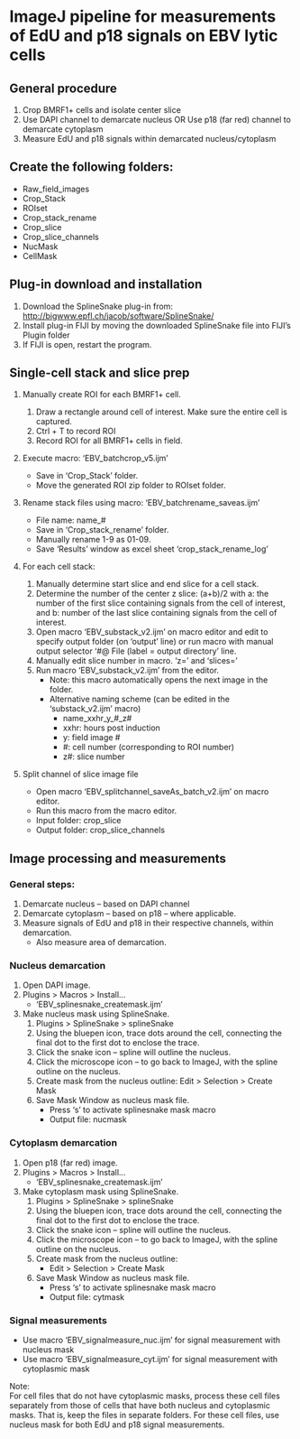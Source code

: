 # ImageJ pipeline for measurements of EdU and p18 signals on EBV lytic cells

## General procedure
1. Crop BMRF1+ cells and isolate center slice
2. Use DAPI channel to demarcate nucleus
OR
Use p18 (far red) channel to demarcate cytoplasm
3. Measure EdU and p18 signals within demarcated nucleus/cytoplasm

## Create the following folders:
* Raw_field_images
* Crop_Stack
* ROIset
* Crop_stack_rename
* Crop_slice
* Crop_slice_channels
* NucMask
* CellMask

## Plug-in download and installation
1. Download the SplineSnake plug-in from: http://bigwww.epfl.ch/jacob/software/SplineSnake/
2. Install plug-in FIJI by moving the downloaded SplineSnake file into FIJI’s Plugin folder
3. If FIJI is open, restart the program.

## Single-cell stack and slice prep
1. Manually create ROI for each BMRF1+ cell.
    1. Draw a rectangle around cell of interest. Make sure the entire cell is captured.
    2. Ctrl + T to record ROI
    3. Record ROI for all BMRF1+ cells in field.
2. Execute macro: ‘EBV_batchcrop_v5.ijm’
    * Save in ‘Crop_Stack’ folder.
    * Move the generated ROI zip folder to ROIset folder.
3. Rename stack files using macro: ‘EBV_batchrename_saveas.ijm’
    * File name: name_#
    * Save in ‘Crop_stack_rename’ folder.
    * Manually rename 1-9 as 01-09.
    * Save ‘Results’ window as excel sheet ‘crop_stack_rename_log’
4. For each cell stack:
    1. Manually determine start slice and end slice for a cell stack.
    2. Determine the number of the center z slice:
(a+b)/2
with a: the number of the first slice containing signals from the cell of interest, and b: number of the last slice containing signals from the cell of interest.
    3. Open macro ‘EBV_substack_v2.ijm’ on macro editor and edit to specify output folder (on ‘output’ line) or run macro with manual output selector ‘#@ File (label = output directory’ line.
    4. Manually edit slice number in macro. ‘z=’ and ‘slices=’
    5. Run macro ‘EBV_substack_v2.ijm’ from the editor.
        * Note: this macro automatically opens the next image in the folder.
        * Alternative naming scheme (can be edited in the ‘substack_v2.ijm’ macro)
            * name_xxhr_y_#_z#
            * xxhr: hours post induction
            * y: field image #
            * \#: cell number (corresponding to ROI number)
            * z#: slice number

5. Split channel of slice image file
    * Open macro ‘EBV_splitchannel_saveAs_batch_v2.ijm’ on macro editor.
    * Run this macro from the macro editor.
    * Input folder: crop_slice
    * Output folder: crop_slice_channels

## Image processing and measurements
### General steps:
1. Demarcate nucleus – based on DAPI channel
2. Demarcate cytoplasm – based on p18 – where applicable.
3. Measure signals of EdU and p18 in their respective channels, within demarcation.
    * Also measure area of demarcation.

### Nucleus demarcation
1. Open DAPI image.
2. Plugins > Macros > Install…
    * ‘EBV_splinesnake_createmask.ijm’
3. Make nucleus mask using SplineSnake.
    1. Plugins > SplineSnake > splineSnake
    2. Using the bluepen icon, trace dots around the cell, connecting the final dot to the first dot to enclose the trace.
    3. Click the snake icon – spline will outline the nucleus.
    4. Click the microscope icon – to go back to ImageJ, with the spline outline on the nucleus.
    5. Create mask from the nucleus outline:
Edit > Selection > Create Mask
    6. Save Mask Window as nucleus mask file.
        * Press ‘s’ to activate splinesnake mask macro
        * Output file: nucmask

### Cytoplasm demarcation
1. Open p18 (far red) image.
2. Plugins > Macros > Install…
    * ‘EBV_splinesnake_createmask.ijm’
3. Make cytoplasm mask using SplineSnake.
    1. Plugins > SplineSnake > splineSnake
    2. Using the bluepen icon, trace dots around the cell, connecting the final dot to the first dot to enclose the trace.
    3. Click the snake icon – spline will outline the nucleus.
    4. Click the microscope icon – to go back to ImageJ, with the spline outline on the nucleus.
    5. Create mask from the nucleus outline:
        * Edit > Selection > Create Mask
    6. Save Mask Window as nucleus mask file.
        * Press ‘s’ to activate splinesnake mask macro
        * Output file: cytmask

### Signal measurements
* Use macro ‘EBV_signalmeasure_nuc.ijm’ for signal measurement with nucleus mask
* Use macro ‘EBV_signalmeasure_cyt.ijm’ for signal measurement with cytoplasmic mask

Note:  
For cell files that do not have cytoplasmic masks, process these cell files separately from those of cells that have both nucleus and cytoplasmic masks. That is, keep the files in separate folders. For these cell files, use nucleus mask for both EdU and p18 signal measurements.
